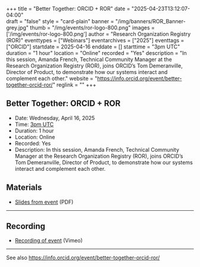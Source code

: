 +++
title = "Better Together: ORCID + ROR" 
date = "2025-04-23T13:12:07-04:00"  
draft = "false" 
style = "card-plain" 
banner = "/img/banners/ROR_Banner-grey.jpg" 
thumb = "/img/events/ror-logo-800.png" 
images = ['/img/events/ror-logo-800.png']
author = "Research Organization Registry (ROR)" 
eventtypes = ["Webinars"]
eventarchives = ["2025"]
eventtags = ["ORCID"]
startdate = 2025-04-16
enddate = []
starttime = "3pm UTC"
duration = "1 hour"
location = "Online"
recorded = "Yes"
description = "In this session, Amanda French, Technical Community Manager at the Research Organization Registry (ROR), joins ORCID’s Tom Demeranville, Director of Product, to demonstrate how our systems interact and complement each other."
website = "https://info.orcid.org/event/better-together-orcid-ror/"
reglink = ""
+++

## Better Together: ORCID + ROR 

- Date: Wednesday, April 16, 2025
- Time: [3pm UTC](https://dateful.com/time-zone-converter?t=3pm&d=2025-04-16&tz2=UTC)
- Duration: 1 hour
- Location: Online
- Recorded: Yes
- Description: In this session, Amanda French, Technical Community Manager at the Research Organization Registry (ROR), joins ORCID’s Tom Demeranville, Director of Product, to demonstrate how our systems interact and complement each other.

## Materials 

- [Slides from event](https://info.orcid.org/wp-content/uploads/2025/04/Better-Together-2025-ORCID-ROR-2.pdf) (PDF)

---

## Recording 

- [Recording of event](https://vimeo.com/1076379210?share=copy) (Vimeo)

---

See also https://info.orcid.org/event/better-together-orcid-ror/ 




